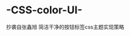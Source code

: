 # -CSS-color-UI-
抄袭自<a url="http://www.zhangxinxu.com/wordpress/2016/11/development-ui-component-based-on-css-color/">张鑫旭</a>
简洁干净的按钮标签css主题实现策略
